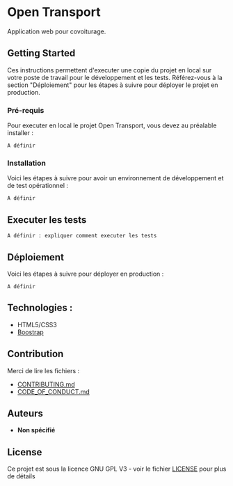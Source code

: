 # Open Transport

Application web pour covoiturage.

## Getting Started

Ces instructions permettent d'executer une copie du projet en local sur votre poste de travail pour le développement et les tests. Référez-vous à la section "Déploiement" pour les étapes à suivre pour déployer le projet en production.

### Pré-requis

Pour executer en local le projet Open Transport, vous devez au préalable installer :

```
A définir

```

### Installation

Voici les étapes à suivre pour avoir un environnement de développement et de test opérationnel :

```
A définir
```

## Executer les tests

```
A définir : expliquer comment executer les tests
```

## Déploiement

Voici les étapes à suivre pour déployer en production :

```
A définir
```

## Technologies :

-   HTML5/CSS3
-   [Boostrap](https://getbootstrap.com/)

## Contribution

Merci de lire les fichiers :

-   [CONTRIBUTING.md](https://github.com/OpenClassrooms-Student-Center/7688581-Expert-Git-GitHub/blob/main/CONTRIBUTING.md)
-   [CODE_OF_CONDUCT.md](https://github.com/OpenClassrooms-Student-Center/7688581-Expert-Git-GitHub/blob/main/CONTRIBUTING.md)

## Auteurs

-   **Non spécifié**

## License

Ce projet est sous la licence GNU GPL V3 - voir le fichier [LICENSE](LICENSE) pour plus de détails

